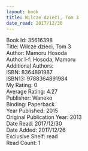 ```yaml
---
layout: book
title: Wilcze dzieci, Tom 3
date_read: 2017/12/30
---
```


Book Id: 35616398<br />
Title: Wilcze dzieci, Tom 3<br />
Author: Mamoru Hosoda<br />
Author l-f: Hosoda, Mamoru<br />
Additional Authors: <br />
ISBN: 8364891987<br />
ISBN13: 9788364891984<br />
My Rating: 0<br />
Average Rating: 4.27<br />
Publisher: Waneko<br />
Binding: Paperback<br />
Year Published: 2015<br />
Original Publication Year: 2013<br />
Date Read: 2017/12/30<br />
Date Added: 2017/12/26<br />
Exclusive Shelf: read<br />
Read Count: 1<br />

